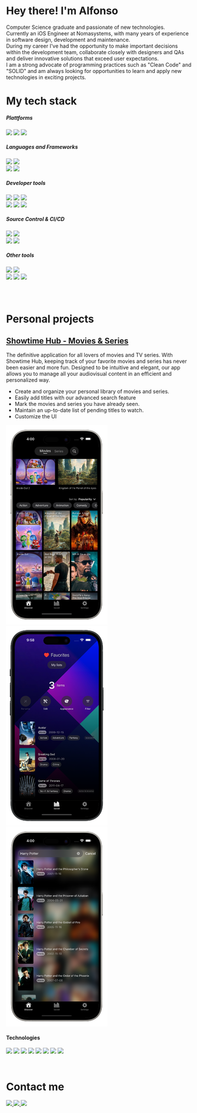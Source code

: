 # Hey there! I'm Alfonso

Computer Science graduate and passionate of new technologies. <br/>
Currently an iOS Engineer at Nomasystems, with many years of experience in software design, development and maintenance. <br/>
During my career I've had the opportunity to make important decisions within the development team, collaborate closely with designers and QAs and deliver innovative solutions that exceed user expectations. <br/>
I am a strong advocate of programming practices such as "Clean Code" and "SOLID" and am always looking for opportunities to learn and apply new technologies in exciting projects. <br/>

# My tech stack

##### Plattforms <br/>
<img src="https://img.shields.io/badge/iOS-3b3939?style=for-the-badge&logo=apple&logoColor=ffffff" /> <img src="https://img.shields.io/badge/macos-ffffff?style=for-the-badge&logo=macos&logoColor=000" /> <img src="https://img.shields.io/badge/App_Store_Publishing-ffffff?style=for-the-badge&logo=app%20store" /> <br/>

##### Languages and Frameworks <br/>
<img src="https://img.shields.io/badge/Swift-f72d00?style=for-the-badge&logo=Swift&logoColor=FFFFFF" /> <img src="https://img.shields.io/badge/objective%20c-706d6d?style=for-the-badge&logo=objective-c&logoColor=FFFFFF" /> <br/>
<img src="https://img.shields.io/badge/uikit-3ba4f5?style=for-the-badge&logo=uikit&logoColor=ffffff" /> <img src="https://img.shields.io/badge/swiftui-f5823b?style=for-the-badge&logo=swift&logoColor=ffffff" /> <br/>

##### Developer tools <br/>
<img src="https://img.shields.io/badge/Xcode-2e75b3?style=for-the-badge&logo=Xcode&logoColor=FFFFFF" /> <img src="https://img.shields.io/badge/Visual%20studio%20code-14bdfa?style=for-the-badge&logo=visual%20studio%20code&logoColor=ffffff" /> <img src="https://img.shields.io/badge/swiftlint-ce2ad4?style=for-the-badge&logo=swift&logoColor=ffffff" /> <br/>
<img src="https://img.shields.io/badge/sonarqube-852a65?style=for-the-badge&logo=sonarqube&logoColor=ffffff" />
<img src="https://img.shields.io/badge/Postman-FF6C37?style=for-the-badge&logo=Postman&logoColor=white" /> <img src="https://img.shields.io/badge/Swagger-37a308?style=for-the-badge&logo=swagger&logoColor=ffffff" />
<br/>

##### Source Control & CI/CD
<img src="https://img.shields.io/badge/git-ff0000?style=for-the-badge&logo=git&logoColor=ffffff" /> <img src="https://img.shields.io/badge/github-8400ff?style=for-the-badge&logo=github&logoColor=ffffff" /> <br/>
<img src="https://img.shields.io/badge/github%20actions-367d2e?style=for-the-badge&logo=GitHub%20actions&logoColor=ffffff" /> <img src="https://img.shields.io/badge/fastlane-85fc49?style=for-the-badge&logo=fastlane&logoColor=000" />

##### Other tools
<img src="https://img.shields.io/badge/Jira-0052CC?style=for-the-badge&logo=Jira&logoColor=white" /> <img src="https://img.shields.io/badge/Confluence-0052CC?style=for-the-badge&logo=Confluence&logoColor=FFFFFF" /> <br/>
<img src="https://img.shields.io/badge/Firebase-3993fa?style=for-the-badge&logo=firebase" /> <img src="https://img.shields.io/badge/figma-82faa6?style=for-the-badge&logo=figma&logoColor=000" />  <img src="https://img.shields.io/badge/chat%20gpt-8acfb0?style=for-the-badge&logo=openai&logoColor=000000" />

<br/>
<br/>

# Personal projects

## [Showtime Hub - Movies & Series](https://apps.apple.com/es/app/showtime-hub-cine-y-series/id6503365201)

The definitive application for all lovers of movies and TV series. With Showtime Hub, keeping track of your favorite movies and series has never been easier and more fun. Designed to be intuitive and elegant, our app allows you to manage all your audiovisual content in an efficient and personalized way.
- Create and organize your personal library of movies and series.
- Easily add titles with our advanced search feature
- Mark the movies and series you have already seen.
- Maintain an up-to-date list of pending titles to watch.
- Customize the UI

<p float="left">
  <img src="https://github.com/bzas/bzas/blob/main/images/capture-1.png" width="275" />
  <img src="https://github.com/bzas/bzas/blob/main/images/capture-2.png" width="275" />
  <img src="https://github.com/bzas/bzas/blob/main/images/capture-3.png" width="275" />
</p>

#### Technologies

<img src="https://img.shields.io/badge/Swift-706d6d?style=plastic" /> <img src="https://img.shields.io/badge/SwiftUI-706d6d?style=plastic" /> <img src="https://img.shields.io/badge/Fastlane-706d6d?style=plastic" /> <img src="https://img.shields.io/badge/SwiftLint-706d6d?style=plastic" /> <img src="https://img.shields.io/badge/URLSession-706d6d?style=plastic" /> <img src="https://img.shields.io/badge/SwiftData-706d6d?style=plastic" /> <img src="https://img.shields.io/badge/PhotosUI-706d6d?style=plastic" /> <img src="https://img.shields.io/badge/MVVM-706d6d?style=plastic" /> 

<br/>

# Contact me

<a href="https://github.com/bzas/bzas/raw/main/Resume.pdf"> <img src="https://img.shields.io/badge/my_resume-e3ce10?style=for-the-badge&logo=rectangle&logoColor=000" /> </a>
<a href="https://www.linkedin.com/in/alfonso-boizas/"> <img src="https://img.shields.io/badge/linkedin-%230077B5.svg?&style=for-the-badge&logo=linkedin&logoColor=white" /> </a>
<a href="mailto:boizasal@gmail.com"> <img src="https://img.shields.io/badge/boizasal@gmail.com-%23D14836.svg?&style=for-the-badge&logo=gmail&logoColor=white" /> </a>
